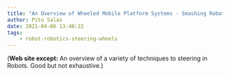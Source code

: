 ```yaml
---
title: "An Overview of Wheeled Mobile Platform Systems - Smashing Robotics"
author: Pito Salas
date: 2021-04-06 13:40:22
tags:
    - robot-robotics-steering-wheels
---
```



(**Web site except:** An overview of a variety of techniques to steering in Robots. Good but not exhaustive.) 
